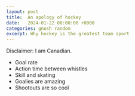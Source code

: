 ```yaml
---
layout: post
title:  An apology of hockey
date:   2024-01-22 00:00:00 +0000
categories: gnosh random
excerpt: Why hockey is the greatest team sport
---
```


Disclaimer: I am Canadian.

- Goal rate
- Action time between whistles
- Skill and skating
- Goalies are amazing
- Shootouts are so cool
